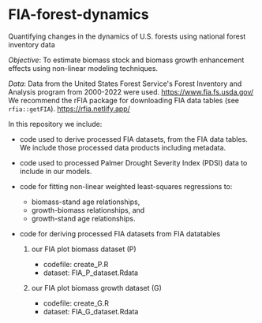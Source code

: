 # FIA-forest-dynamics

Quantifying changes in the dynamics of U.S. forests using national forest inventory data

*Objective*:  To estimate biomass stock and biomass growth enhancement effects using non-linear modeling techniques. 

*Data*:  Data from the United States Forest Service's Forest Inventory and Analysis program from 2000-2022 were used. https://www.fia.fs.usda.gov/
We recommend the rFIA package for downloading FIA data tables (see `rfia::getFIA`).  https://rfia.netlify.app/ 

In this repository we include: 
* code used to derive processed FIA datasets, from the FIA data tables.  We include those processed data products including metadata.
* code used to processed Palmer Drought Severity Index (PDSI) data to include in our models.
* code for fitting non-linear weighted least-squares regressions to: 
    - biomass-stand age relationships, 
    - growth-biomass relationships, and 
    - growth-stand age relationships.

* code for deriving processed FIA datasets from FIA datatables
    1.  our FIA plot biomass dataset (P)
        - codefile: create_P.R
        - dataset: FIA_P_dataset.Rdata
    
    2. our FIA plot biomass growth dataset (G)
        - codefile: create_G.R
        - dataset: FIA_G_dataset.Rdata
